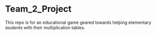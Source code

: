 # Team_2_Project
 This repo is for an educational game geared towards helping elementary  students  with their multiplication tables.
